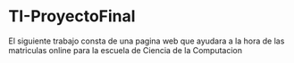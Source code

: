 # TI-ProyectoFinal

El siguiente trabajo consta de una pagina web que ayudara a la hora de las matriculas online para la escuela
de Ciencia de la Computacion
